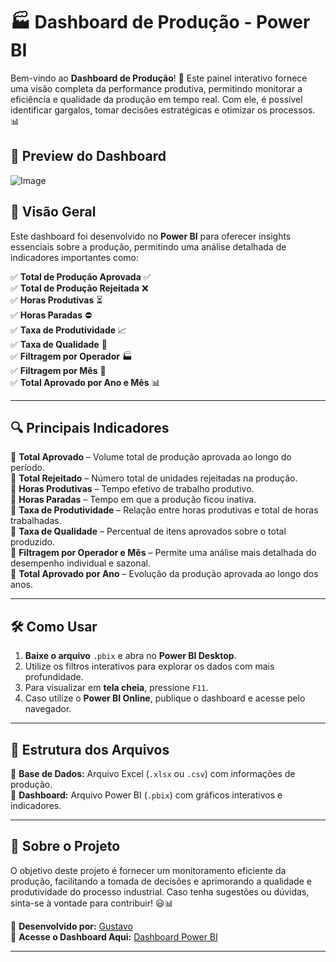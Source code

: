 # 🏭 Dashboard de Produção - Power BI

Bem-vindo ao **Dashboard de Produção**! 🚀 Este painel interativo fornece uma visão completa da performance produtiva, permitindo monitorar a eficiência e qualidade da produção em tempo real. Com ele, é possível identificar gargalos, tomar decisões estratégicas e otimizar os processos. 📊

## 📸 **Preview do Dashboard**
![Image](https://github.com/user-attachments/assets/80b85981-b876-4668-b817-6e7fbad4df93)

## 📌 Visão Geral
Este dashboard foi desenvolvido no **Power BI** para oferecer insights essenciais sobre a produção, permitindo uma análise detalhada de indicadores importantes como:

✅ **Total de Produção Aprovada** ✅  
✅ **Total de Produção Rejeitada** ❌  
✅ **Horas Produtivas** ⏳  
✅ **Horas Paradas** ⛔  
✅ **Taxa de Produtividade** 📈  
✅ **Taxa de Qualidade** 🎯  
✅ **Filtragem por Operador** 🏭  
✅ **Filtragem por Mês** 📆  
✅ **Total Aprovado por Ano e Mês** 📊  

---

## 🔍 Principais Indicadores

📌 **Total Aprovado** – Volume total de produção aprovada ao longo do período.  
📌 **Total Rejeitado** – Número total de unidades rejeitadas na produção.  
📌 **Horas Produtivas** – Tempo efetivo de trabalho produtivo.  
📌 **Horas Paradas** – Tempo em que a produção ficou inativa.  
📌 **Taxa de Produtividade** – Relação entre horas produtivas e total de horas trabalhadas.  
📌 **Taxa de Qualidade** – Percentual de itens aprovados sobre o total produzido.  
📌 **Filtragem por Operador e Mês** – Permite uma análise mais detalhada do desempenho individual e sazonal.  
📌 **Total Aprovado por Ano** – Evolução da produção aprovada ao longo dos anos.  

---

## 🛠️ Como Usar
1. **Baixe o arquivo** `.pbix` e abra no **Power BI Desktop**.  
2. Utilize os filtros interativos para explorar os dados com mais profundidade.  
3. Para visualizar em **tela cheia**, pressione `F11`.  
4. Caso utilize o **Power BI Online**, publique o dashboard e acesse pelo navegador.  

---

## 📂 Estrutura dos Arquivos
📌 **Base de Dados:** Arquivo Excel (`.xlsx` ou `.csv`) com informações de produção.  
📌 **Dashboard:** Arquivo Power BI (`.pbix`) com gráficos interativos e indicadores.  

---

## 🌟 Sobre o Projeto
O objetivo deste projeto é fornecer um monitoramento eficiente da produção, facilitando a tomada de decisões e aprimorando a qualidade e produtividade do processo industrial. Caso tenha sugestões ou dúvidas, sinta-se à vontade para contribuir! 😃📊

🚀 **Desenvolvido por:** [Gustavo](https://www.linkedin.com/in/gustavo-moreno-8a925b26a)  
🔗 **Acesse o Dashboard Aqui:** [Dashboard Power BI](https://app.powerbi.com/view?r=eyJrIjoiM2FlZTU5NzMtNmQxZS00NDQyLTg2N2UtZGFhZGJlZDdiZGQ1IiwidCI6ImNmNzJlMmJkLTdhMmItNDc4My1iZGViLTM5ZDU3YjA3Zjc2ZiIsImMiOjR9)  

---



